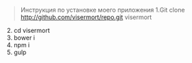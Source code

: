 >Инструкция по установке моего приложения
1.Git clone http://github.com/visermort/repo.git visermort
2. cd visermort
3. bower i
4. npm i
5. gulp
